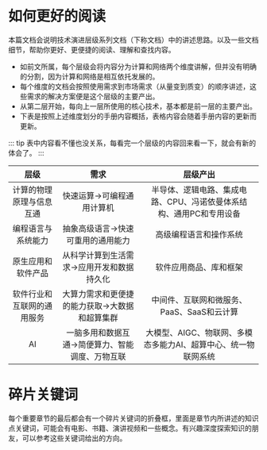 # 如何更好的阅读
本篇文档会说明技术演进层级系列文档（下称文档）中的讲述思路。以及一些文档细节，帮助你更好、更便捷的阅读、理解和查找内容。

* 如前文所属，每个层级会将内容分为计算和网络两个维度讲解，但并没有明确的分割，因为计算和网络是相互依托发展的。
* 每个维度的文档会按照使用需求到市场需求（从量变到质变）的顺序讲述，这些需求的解决方案便是这个层级的主要产出。
* 从第二层开始，每向上一层所使用的核心技术，基本都是前一层的主要产出。
* 下表是按照上述维度划分的手册内容概括，表格内容会随着手册内容的更新而更新。

::: tip
表中内容看不懂也没关系，每看完一个层级的内容回来看一下，就会有新的体会了。
:::

|层级|需求	|层级产出|
|:--:|:--:|:--:|
|计算的物理原理与信息互通|快速运算->可编程通用计算机|半导体、逻辑电路、集成电路、CPU、冯诺依曼体系结构、通用PC和专用设备|
|编程语言与系统能力|抽象高级语言->快速可重用的通用能力|高级编程语言和操作系统|
|原生应用和软件产品|从科学计算到生活需求->应用开发和数据持久化|软件应用商品、库和框架|
|软件行业和互联网的通用服务|大算力需求和更便捷的能力获取->大数据和超算集群|中间件、互联网和微服务、PaaS、SaaS和云计算|
|AI|一脑多用和数据互通->简便算力、智能调度、万物互联|大模型、AIGC、物联网、多模态多能力AI、超算中心、统一物联网系统|

# 碎片关键词
每个重要章节的最后都会有一个碎片关键词的折叠框，里面是章节内所讲述的知识点关键词，可能会有电影、书籍、演讲视频和一些概念。有兴趣深度探索知识的朋友，可以参考这些关键词给出的方向。